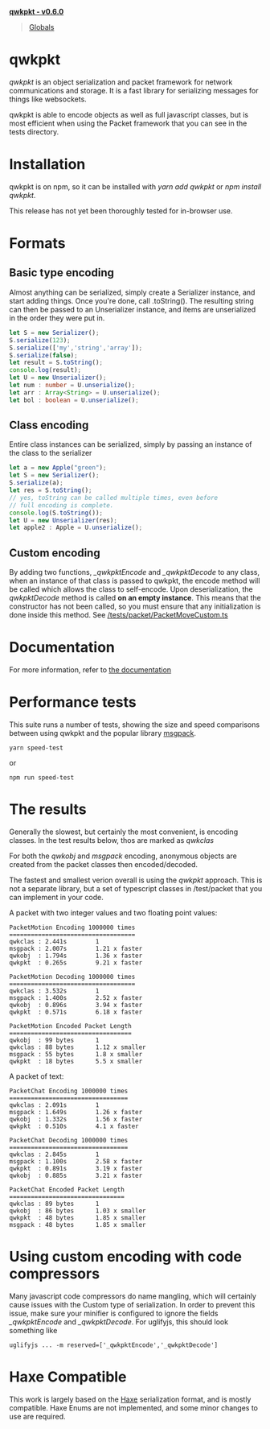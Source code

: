 **[qwkpkt - v0.6.0](README.md)**

> [Globals](globals.md)

# qwkpkt
*qwkpkt* is an object serialization and packet framework for network communications and storage.
It is a fast library for serializing messages for things like websockets.

qwkpkt is able to encode objects as well as full javascript classes, but is most efficient when 
using the Packet framework that you can see in the tests directory.

# Installation
qwkpkt is on npm, so it can be installed with *yarn add qwkpkt* or *npm install qwkpkt*. 

This release has not yet been thoroughly tested for in-browser use.

# Formats
## Basic type encoding
Almost anything can be serialized, simply create a Serializer instance, and start adding things.
Once you're done, call .toString(). The resulting string can then be passed to an Unserializer
instance, and items are unserialized in the order they were put in.
```typescript
let S = new Serializer();
S.serialize(123);
S.serialize(['my','string','array']);
S.serialize(false);
let result = S.toString();
console.log(result);
let U = new Unserializer();
let num : number = U.unserialize();
let arr : Array<String> = U.unserialize();
let bol : boolean = U.unserialize();
```

## Class encoding
Entire class instances can be serialized, simply by passing an instance of the class to the
serializer
```javascript
let a = new Apple("green");
let S = new Serializer();
S.serialize(a);
let res = S.toString();
// yes, toString can be called multiple times, even before
// full encoding is complete.
console.log(S.toString());
let U = new Unserializer(res);
let apple2 : Apple = U.unserialize(); 
```

## Custom encoding
By adding two functions, *_qwkpktEncode* and *_qwkpktDecode* to any class, when an instance of 
that class is passed to qwkpkt, the encode method will be called which allows the class
to self-encode. Upon deserialization, the *qwkpktDecode* method is called **on an empty instance**.
This means that the constructor has not been called, so you must ensure that any initialization is
done inside this method. See [/tests/packet/PacketMoveCustom.ts](https://github.com/Madrok/qwkpkt/blob/main/tests/packet/PacketMoveCustom.ts)

# Documentation
For more information, refer to [the documentation](https://github.com/Madrok/qwkpkt/blob/main/doc/globals.md)

# Performance tests
This suite runs a number of tests, showing the size and speed comparisons between using qwkpkt
and the popular library [msgpack](https://msgpack.org/).
```
yarn speed-test
```
or 
```
npm run speed-test
```

# The results
Generally the slowest, but certainly the most convenient, is encoding classes. In the test results
below, thos are marked as *qwkclas*

For both the *qwkobj* and *msgpack* encoding, anonymous objects are created from the packet classes
then encoded/decoded.

The fastest and smallest verion overall is using the *qwkpkt* approach. This is not a separate library,
but a set of typescript classes in /test/packet that you can implement in your code.

A packet with two integer values and two floating point values:
```
PacketMotion Encoding 1000000 times
===================================
qwkclas : 2.441s        1
msgpack : 2.007s        1.21 x faster
qwkobj  : 1.794s        1.36 x faster
qwkpkt  : 0.265s        9.21 x faster

PacketMotion Decoding 1000000 times
===================================
qwkclas : 3.532s        1
msgpack : 1.400s        2.52 x faster
qwkobj  : 0.896s        3.94 x faster
qwkpkt  : 0.571s        6.18 x faster

PacketMotion Encoded Packet Length
==================================
qwkobj  : 99 bytes      1
qwkclas : 88 bytes      1.12 x smaller
msgpack : 55 bytes      1.8 x smaller
qwkpkt  : 18 bytes      5.5 x smaller
```

A packet of text:
```
PacketChat Encoding 1000000 times
=================================
qwkclas : 2.091s        1
msgpack : 1.649s        1.26 x faster
qwkobj  : 1.332s        1.56 x faster
qwkpkt  : 0.510s        4.1 x faster

PacketChat Decoding 1000000 times
=================================
qwkclas : 2.845s        1
msgpack : 1.100s        2.58 x faster
qwkpkt  : 0.891s        3.19 x faster
qwkobj  : 0.885s        3.21 x faster

PacketChat Encoded Packet Length
================================
qwkclas : 89 bytes      1
qwkobj  : 86 bytes      1.03 x smaller
qwkpkt  : 48 bytes      1.85 x smaller
msgpack : 48 bytes      1.85 x smaller
```

# Using custom encoding with code compressors
Many javascript code compressors do name mangling, which will certainly cause issues with the Custom
type of serialization. In order to prevent this issue, make sure your minifier is configured to 
ignore the fields *_qwkpktEncode* and *_qwkpktDecode*. For uglifyjs, this should look something like
```
uglifyjs ... -m reserved=['_qwkpktEncode','_qwkpktDecode']
```

# Haxe Compatible
This work is largely based on the [Haxe](https://www.haxe.org) serialization format, and is mostly 
compatible. Haxe Enums are not implemented, and some minor changes to use are required.
